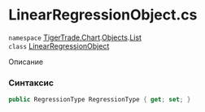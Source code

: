 
# LinearRegressionObject.cs
`namespace` [TigerTrade.Chart](../../../../../TigerTrade.Chart.md).[Objects](../../../../../TigerTrade.Chart/Objects.md).[List](../../../../../TigerTrade.Chart/Objects/List.md)  
    `class` [LinearRegressionObject](../../LinearRegressionObject.cs.md)

Описание

### Синтаксис
```csharp
public RegressionType RegressionType { get; set; }
```
